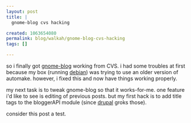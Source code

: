 ```yaml
--- 
layout: post
title: |
  gnome-blog cvs hacking

created: 1063654080
permalink: blog/walkah/gnome-blog-cvs-hacking
tags: []

---
```

<!--timestamp:1063654080:-->

<p>so i finally got <a href="http://www.gnome.org/~seth/gnome-blog/">gnome-blog</a> working from CVS. i had some troubles at first because my box (running <a href="http://www.debian.org/">debian</a>) was trying to use an older version of automake. however, i fixed this and now have things working properly.</p><p>

my next task is to tweak gnome-blog so that it works-for-me. one feature i'd like to see is editing of previous posts. but my first hack is to add title tags to the bloggerAPI module (since <a href="http://www.drupal.org/">drupal</a> groks those).</p><p>

consider this post a test.</p>

